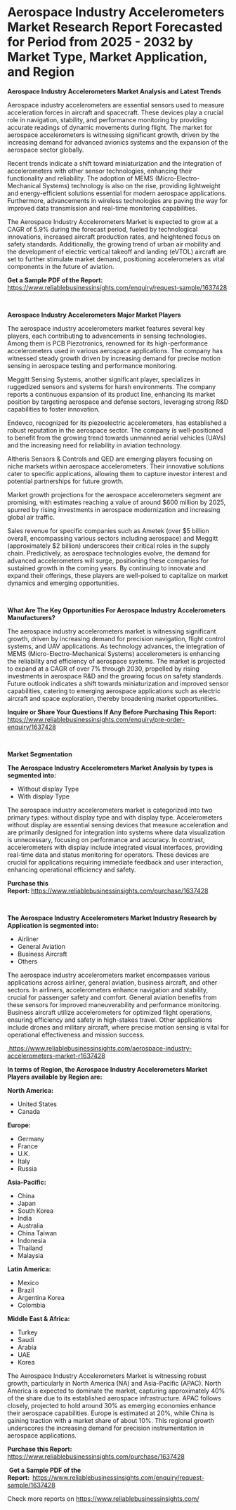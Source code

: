 <p><h1>Aerospace Industry Accelerometers Market Research Report Forecasted for Period from 2025 -  2032 by Market Type, Market Application, and Region</h1></p><p><strong>Aerospace Industry Accelerometers Market Analysis and Latest Trends</strong></p>
<p><p>Aerospace industry accelerometers are essential sensors used to measure acceleration forces in aircraft and spacecraft. These devices play a crucial role in navigation, stability, and performance monitoring by providing accurate readings of dynamic movements during flight. The market for aerospace accelerometers is witnessing significant growth, driven by the increasing demand for advanced avionics systems and the expansion of the aerospace sector globally.</p><p>Recent trends indicate a shift toward miniaturization and the integration of accelerometers with other sensor technologies, enhancing their functionality and reliability. The adoption of MEMS (Micro-Electro-Mechanical Systems) technology is also on the rise, providing lightweight and energy-efficient solutions essential for modern aerospace applications. Furthermore, advancements in wireless technologies are paving the way for improved data transmission and real-time monitoring capabilities.</p><p>The Aerospace Industry Accelerometers Market is expected to grow at a CAGR of 5.9% during the forecast period, fueled by technological innovations, increased aircraft production rates, and heightened focus on safety standards. Additionally, the growing trend of urban air mobility and the development of electric vertical takeoff and landing (eVTOL) aircraft are set to further stimulate market demand, positioning accelerometers as vital components in the future of aviation.</p></p>
<p><strong>Get a Sample PDF of the Report:&nbsp;</strong> <a href="https://www.reliablebusinessinsights.com/enquiry/request-sample/1637428?utm_campaign=2440&utm_medium=2&utm_source=Github&utm_content=ia&utm_term=23032025&utm_id=aerospace-industry-accelerometers">https://www.reliablebusinessinsights.com/enquiry/request-sample/1637428</a></p>
<p>&nbsp;</p>
<p><strong>Aerospace Industry Accelerometers Major Market Players</strong></p>
<p><p>The aerospace industry accelerometers market features several key players, each contributing to advancements in sensing technologies. Among them is PCB Piezotronics, renowned for its high-performance accelerometers used in various aerospace applications. The company has witnessed steady growth driven by increasing demand for precise motion sensing in aerospace testing and performance monitoring.</p><p>Meggitt Sensing Systems, another significant player, specializes in ruggedized sensors and systems for harsh environments. The company reports a continuous expansion of its product line, enhancing its market position by targeting aerospace and defense sectors, leveraging strong R&D capabilities to foster innovation.</p><p>Endevco, recognized for its piezoelectric accelerometers, has established a robust reputation in the aerospace sector. The company is well-positioned to benefit from the growing trend towards unmanned aerial vehicles (UAVs) and the increasing need for reliability in aviation technology.</p><p>Altheris Sensors & Controls and QED are emerging players focusing on niche markets within aerospace accelerometers. Their innovative solutions cater to specific applications, allowing them to capture investor interest and potential partnerships for future growth.</p><p>Market growth projections for the aerospace accelerometers segment are promising, with estimates reaching a value of around $600 million by 2025, spurred by rising investments in aerospace modernization and increasing global air traffic.</p><p>Sales revenue for specific companies such as Ametek (over $5 billion overall, encompassing various sectors including aerospace) and Meggitt (approximately $2 billion) underscores their critical roles in the supply chain. Predictively, as aerospace technologies evolve, the demand for advanced accelerometers will surge, positioning these companies for sustained growth in the coming years. By continuing to innovate and expand their offerings, these players are well-poised to capitalize on market dynamics and emerging opportunities.</p></p>
<p>&nbsp;</p>
<p><strong>What Are The Key Opportunities For Aerospace Industry Accelerometers Manufacturers?</strong></p>
<p><p>The aerospace industry accelerometers market is witnessing significant growth, driven by increasing demand for precision navigation, flight control systems, and UAV applications. As technology advances, the integration of MEMS (Micro-Electro-Mechanical Systems) accelerometers is enhancing the reliability and efficiency of aerospace systems. The market is projected to expand at a CAGR of over 7% through 2030, propelled by rising investments in aerospace R&D and the growing focus on safety standards. Future outlook indicates a shift towards miniaturization and improved sensor capabilities, catering to emerging aerospace applications such as electric aircraft and space exploration, thereby broadening market opportunities.</p></p>
<p><strong>Inquire or Share Your Questions If Any Before Purchasing This Report:</strong> <a href="https://www.reliablebusinessinsights.com/enquiry/pre-order-enquiry/1637428?utm_campaign=2440&utm_medium=2&utm_source=Github&utm_content=ia&utm_term=23032025&utm_id=aerospace-industry-accelerometers">https://www.reliablebusinessinsights.com/enquiry/pre-order-enquiry/1637428</a></p>
<p>&nbsp;</p>
<p><strong>Market Segmentation</strong></p>
<p><strong>The Aerospace Industry Accelerometers Market Analysis by types is segmented into:</strong></p>
<p><ul><li>Without display Type</li><li>With display Type</li></ul></p>
<p><p>The aerospace industry accelerometers market is categorized into two primary types: without display type and with display type. Accelerometers without display are essential sensing devices that measure acceleration and are primarily designed for integration into systems where data visualization is unnecessary, focusing on performance and accuracy. In contrast, accelerometers with display include integrated visual interfaces, providing real-time data and status monitoring for operators. These devices are crucial for applications requiring immediate feedback and user interaction, enhancing operational efficiency and safety.</p></p>
<p><strong>Purchase this Report:&nbsp;</strong><a href="https://www.reliablebusinessinsights.com/purchase/1637428?utm_campaign=2440&utm_medium=2&utm_source=Github&utm_content=ia&utm_term=23032025&utm_id=aerospace-industry-accelerometers">https://www.reliablebusinessinsights.com/purchase/1637428</a></p>
<p>&nbsp;</p>
<p><strong>The Aerospace Industry Accelerometers Market Industry Research by Application is segmented into:</strong></p>
<p><ul><li>Airliner</li><li>General Aviation</li><li>Business Aircraft</li><li>Others</li></ul></p>
<p><p>The aerospace industry accelerometers market encompasses various applications across airliner, general aviation, business aircraft, and other sectors. In airliners, accelerometers enhance navigation and stability, crucial for passenger safety and comfort. General aviation benefits from these sensors for improved maneuverability and performance monitoring. Business aircraft utilize accelerometers for optimized flight operations, ensuring efficiency and safety in high-stakes travel. Other applications include drones and military aircraft, where precise motion sensing is vital for operational effectiveness and mission success.</p></p>
<p><a href="https://www.reliablebusinessinsights.com/aerospace-industry-accelerometers-market-r1637428?utm_campaign=2440&utm_medium=2&utm_source=Github&utm_content=ia&utm_term=23032025&utm_id=aerospace-industry-accelerometers">&nbsp;https://www.reliablebusinessinsights.com/aerospace-industry-accelerometers-market-r1637428</a></p>
<p><strong>In terms of Region, the Aerospace Industry Accelerometers Market Players available by Region are:</strong></p>
<p>
    <p> <strong> North America: </strong>
        <ul>
            <li>United States</li>
            <li>Canada</li>
        </ul>
        </p> 
    <p> <strong> Europe: </strong>
        <ul>
            <li>Germany</li>
            <li>France</li>
            <li>U.K.</li>
            <li>Italy</li>
            <li>Russia</li>
        </ul>
        </p> 
    <p> <strong> Asia-Pacific: </strong>
        <ul>
            <li>China</li>
            <li>Japan</li>
            <li>South Korea</li>
            <li>India</li>
            <li>Australia</li>
            <li>China Taiwan</li>
            <li>Indonesia</li>
            <li>Thailand</li>
            <li>Malaysia</li>
        </ul>
        </p> 
    <p> <strong> Latin America: </strong>
        <ul>
            <li>Mexico</li>
            <li>Brazil</li>
            <li>Argentina Korea</li>
            <li>Colombia</li>
        </ul>
        </p> 
    <p> <strong> Middle East & Africa: </strong>
        <ul>
            <li>Turkey</li>
            <li>Saudi</li>
            <li>Arabia</li>
            <li>UAE</li>
            <li>Korea</li>
        </ul>
    </p>
    </p>
<p><p>The Aerospace Industry Accelerometers Market is witnessing robust growth, particularly in North America (NA) and Asia-Pacific (APAC). North America is expected to dominate the market, capturing approximately 40% of the share due to its established aerospace infrastructure. APAC follows closely, projected to hold around 30% as emerging economies enhance their aerospace capabilities. Europe is estimated at 20%, while China is gaining traction with a market share of about 10%. This regional growth underscores the increasing demand for precision instrumentation in aerospace applications.</p></p>
<p><strong>Purchase this Report: </strong><a href="https://www.reliablebusinessinsights.com/purchase/1637428?utm_campaign=2440&utm_medium=2&utm_source=Github&utm_content=ia&utm_term=23032025&utm_id=aerospace-industry-accelerometers">https://www.reliablebusinessinsights.com/purchase/1637428</a></p>
<p>&nbsp;<strong>Get a Sample PDF of the Report:&nbsp;&nbsp;</strong><a href="https://www.reliablebusinessinsights.com/enquiry/request-sample/1637428?utm_campaign=2440&utm_medium=2&utm_source=Github&utm_content=ia&utm_term=23032025&utm_id=aerospace-industry-accelerometers">https://www.reliablebusinessinsights.com/enquiry/request-sample/1637428</a></p>
<p><strong></strong></p>
<p>Check more reports on <a href="https://www.reliablebusinessinsights.com/?utm_campaign=2440&utm_medium=2&utm_source=Github&utm_content=ia&utm_term=23032025&utm_id=aerospace-industry-accelerometers">https://www.reliablebusinessinsights.com/</a></p>